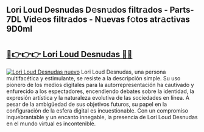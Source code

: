 ## Lori Loud Desnudas D𝚎sn𝚞dos filtr𝚊dos - Parts-7DL Vid𝚎os filtr𝚊dos - N𝚞evas f𝚘tos atr𝚊ctivas 9D0ml

# <h2><a href="http://mb81as.tromn.icu/?c=Lori+Loud+Desnudas">🔗👉👉👉 Lori Loud Desnudas 🔗🔗</a></h2>

[![Lori Loud Desnudas nuevo](https://i.imgur.com/pEAQMta.gif)](http://mb81as.tromn.icu/?c=Lori+Loud+Desnudas)
Lori Loud Desnudas, una persona multifacética y estimulante, se resiste a la descripción simple. Su uso pionero de los medios digitales para la autorrepresentación ha cautivado y enfurecido a los espectadores, encendiendo debates sobre la identidad, la expresión artística y la naturaleza evolutiva de las sociedades en línea. A pesar de la ambigüedad de sus objetivos futuros, su papel en la configuración de la esfera digital es incuestionable. Con un compromiso inquebrantable y un encanto innegable, la presencia de Lori Loud Desnudas en el mundo virtual es incontenible.
